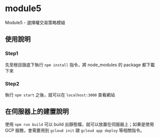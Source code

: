 # module5

Module5 - 選擇權交易策略模組

## 使用說明

### Step1

先至根目錄底下執行 `npm install` 指令，將 node_modules 的 package 都下載下來

### Step2

執行 `npm start` 之後，就可以在 `localhost:3000` 查看網站

## 在伺服器上的建置說明

使用 `npm run build` 可以 build 出靜態檔，就可以放置在伺服器上；如果是使用 GCP 服務，會需要用到 `gcloud init` 跟 `gcloud app deploy` 等相關指令。
